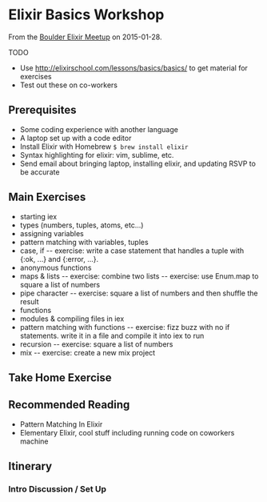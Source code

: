# Elixir Basics Workshop
From the [Boulder Elixir Meetup](http://www.meetup.com/boulder-elixir/events/227501746/) on 2015-01-28.

TODO
* Use http://elixirschool.com/lessons/basics/basics/ to get material for exercises
* Test out these on co-workers

## Prerequisites
- Some coding experience with another language
- A laptop set up with a code editor
- Install Elixir with Homebrew `$ brew install elixir`
- Syntax highlighting for elixir: vim, sublime, etc.
- Send email about bringing laptop, installing elixir, and updating RSVP to be accurate

## Main Exercises
- starting iex
- types (numbers, tuples, atoms, etc...)
- assigning variables
- pattern matching with variables, tuples
- case, if
-- exercise: write a case statement that handles a tuple with {:ok, ...} and {:error, ...}.
- anonymous functions
- maps & lists
-- exercise: combine two lists
-- exercise: use Enum.map to square a list of numbers
- pipe character
-- exercise: square a list of numbers and then shuffle the result
- functions
- modules & compiling files in iex
- pattern matching with functions
-- exercise: fizz buzz with no if statements. write it in a file and compile it into iex to run
- recursion
-- exercise: square a list of numbers
- mix
-- exercise: create a new mix project



## Take Home Exercise


## Recommended Reading
- Pattern Matching In Elixir
- Elementary Elixir, cool stuff including running code on coworkers machine


## Itinerary
### Intro Discussion / Set Up
